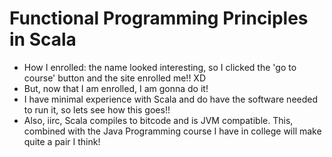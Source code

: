 # Functional Programming Principles in Scala
- How I enrolled: the name looked interesting, so I clicked the 'go to course' button and the site enrolled me!! XD
- But, now that I am enrolled, I am gonna do it!
- I have minimal experience with Scala and do have the software needed to run it, so lets see how this goes!!
- Also, iirc, Scala compiles to bitcode and is JVM compatible. This, combined with the Java Programming course I have in college will make quite a pair I think!
